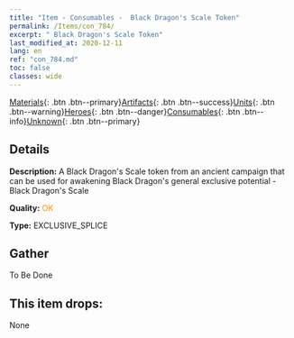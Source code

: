 ```yaml
---
title: "Item - Consumables -  Black Dragon's Scale Token"
permalink: /Items/con_784/
excerpt: " Black Dragon's Scale Token"
last_modified_at: 2020-12-11
lang: en
ref: "con_784.md"
toc: false
classes: wide
---
```

 [Materials](/Items/){: .btn .btn--primary}[Artifacts](/Items/Artifacts/){: .btn .btn--success}[Units](/Items/Units/){: .btn .btn--warning}[Heroes](/Items/Heroes/){: .btn .btn--danger}[Consumables](/Items/Consumables/){: .btn .btn--info}[Unknown](/Items/Unknown/){: .btn .btn--primary}

## Details
 **Description:** A Black Dragon's Scale token from an ancient campaign that can be used for awakening Black Dragon's general exclusive potential - Black Dragon's Scale

 **Quality:** <span style="color: #FF8C00">OK</span>

 **Type:** EXCLUSIVE_SPLICE

## Gather

  To Be Done

## This item drops:

  None

